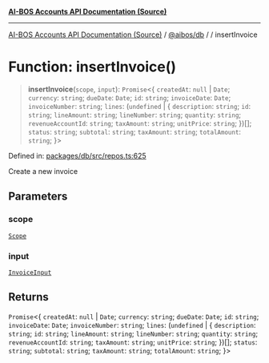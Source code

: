 [**AI-BOS Accounts API Documentation (Source)**](../../../README.md)

***

[AI-BOS Accounts API Documentation (Source)](../../../README.md) / [@aibos/db](../README.md) / [](../README.md) / insertInvoice

# Function: insertInvoice()

> **insertInvoice**(`scope`, `input`): `Promise`\<\{ `createdAt`: `null` \| `Date`; `currency`: `string`; `dueDate`: `Date`; `id`: `string`; `invoiceDate`: `Date`; `invoiceNumber`: `string`; `lines`: (`undefined` \| \{ `description`: `string`; `id`: `string`; `lineAmount`: `string`; `lineNumber`: `string`; `quantity`: `string`; `revenueAccountId`: `string`; `taxAmount`: `string`; `unitPrice`: `string`; \})[]; `status`: `string`; `subtotal`: `string`; `taxAmount`: `string`; `totalAmount`: `string`; \}\>

Defined in: [packages/db/src/repos.ts:625](https://github.com/pohlai88/accounts/blob/48103fb36d28b2b9bfb33472b6de2f719773cde9/packages/db/src/repos.ts#L625)

Create a new invoice

## Parameters

### scope

[`Scope`](../interfaces/Scope.md)

### input

[`InvoiceInput`](../interfaces/InvoiceInput.md)

## Returns

`Promise`\<\{ `createdAt`: `null` \| `Date`; `currency`: `string`; `dueDate`: `Date`; `id`: `string`; `invoiceDate`: `Date`; `invoiceNumber`: `string`; `lines`: (`undefined` \| \{ `description`: `string`; `id`: `string`; `lineAmount`: `string`; `lineNumber`: `string`; `quantity`: `string`; `revenueAccountId`: `string`; `taxAmount`: `string`; `unitPrice`: `string`; \})[]; `status`: `string`; `subtotal`: `string`; `taxAmount`: `string`; `totalAmount`: `string`; \}\>
